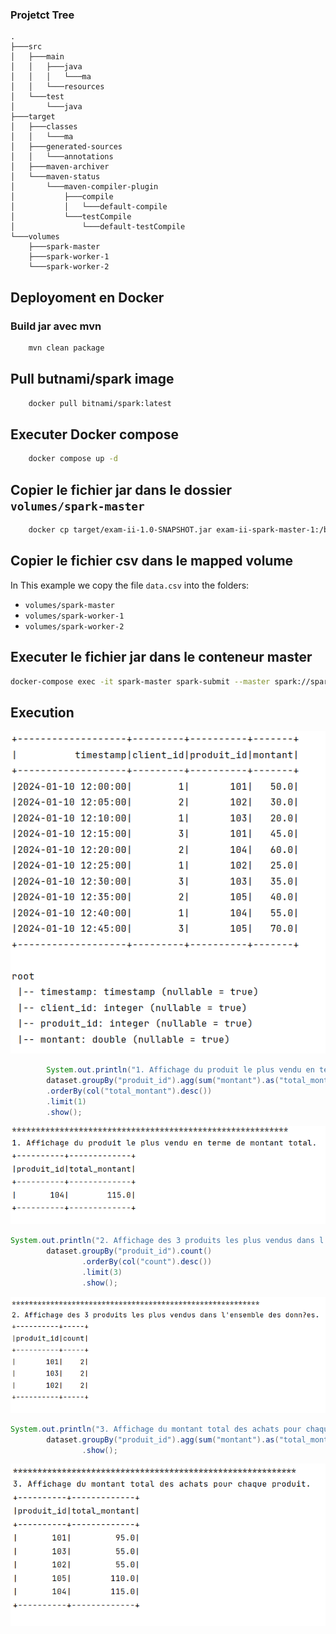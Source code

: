 ### Projetct Tree
```
.
├───src
│   ├───main
│   │   ├───java
│   │   │   └───ma
│   │   └───resources
│   └───test
│       └───java
├───target
│   ├───classes
│   │   └───ma
│   ├───generated-sources
│   │   └───annotations
│   ├───maven-archiver
│   └───maven-status
│       └───maven-compiler-plugin
│           ├───compile
│           │   └───default-compile
│           └───testCompile
│               └───default-testCompile
└───volumes
    ├───spark-master
    ├───spark-worker-1
    └───spark-worker-2

```
## Deployoment en Docker

### Build jar avec mvn
```bash
    mvn clean package
```

## Pull butnami/spark image
```bash
    docker pull bitnami/spark:latest
```

## Executer Docker compose
```bash
    docker compose up -d
```

## Copier le fichier jar dans le dossier `volumes/spark-master`
```bash
    docker cp target/exam-ii-1.0-SNAPSHOT.jar exam-ii-spark-master-1:/bitnami 
```

## Copier le fichier csv dans le mapped volume

In This example we copy the file `data.csv` into the folders:
- `volumes/spark-master`
- `volumes/spark-worker-1`
- `volumes/spark-worker-2`

## Executer le fichier jar dans le conteneur master
```bash
docker-compose exec -it spark-master spark-submit --master spark://spark-master:7077 --class ma.Main /bitnami/exam-ii-1.0-SNAPSHOT.jar```
```

## Execution 
<img src="captures/ex-2-0.png">

```java
        System.out.println("1. Affichage du produit le plus vendu en terme de montant total.");
        dataset.groupBy("produit_id").agg(sum("montant").as("total_montant"))
        .orderBy(col("total_montant").desc())
        .limit(1)
        .show();
```

<img src="captures/ex-2-1.png">

```java
System.out.println("2. Affichage des 3 produits les plus vendus dans l'ensemble des données.");
        dataset.groupBy("produit_id").count()
                .orderBy(col("count").desc())
                .limit(3)
                .show();
```
<img src="captures/ex-2-2.png">

```java
System.out.println("3. Affichage du montant total des achats pour chaque produit.");
        dataset.groupBy("produit_id").agg(sum("montant").as("total_montant"))
                .show();
```
<img src="captures/ex-2-3.png">
